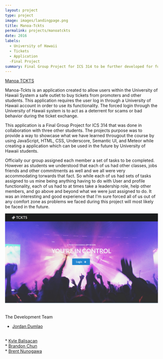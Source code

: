 ```yaml
---
layout: project
type: project
image: images/landingpage.png
title: Manoa-Tckts
permalink: projects/manoatckts
date: 2016
labels:
  - University of Hawaii
  - Tickets
  - Application
  -Final Project
summary: Final Group Project for ICS 314 to be further developed for future use by the University of Hawaii Manoa System.
---
```


<a href="https://manoa-tckts.github.io/" target="_blank"><i class="large github icon"></i>Manoa TCKTS</a>

Manoa-Tckts is an application created to allow users within the University of Hawaii System a safe outlet to buy tickets from promoters and other students.
This application requires the user log in through a University of Hawaii account in order to use its functionality.  The forced login
through the University of Hawaii system is to act as a deterrent for scams or bad behavior during the ticket exchange.

This application is a Final Group Project for ICS 314 that was done in collaboration with three other students.  The projects purpose was
to provide a way to showcase what we have learned througout the course by using JavaScript, HTML, CSS, Underscore, Semantic UI, and Meteor while creating 
a application which can be used in the future by University of Hawaii students.

Officially our group assigned each member a set of tasks to be completed.  However as students we understood that each of us had other classes, jobs friends
and other commitments as well and we all were very accommodating torwards that fact.  So while each of us had sets of tasks assigned to us
mine being anything having to do with User and profile functionality, each of us had to at times take a leadership role, help other members, and go
above and beyond what we were just assigned to do.  It was an interesting and good experience that I'm sure forced all of us out of any comfort zone as problems
we faced during this project will most likely be faced in the future.

<img class="ui floated rounded image" style="margin-bottom: 20px" src="../images/landingpage.png">

The Development Team

* <a href="https://dumlaoj.github.io/" target="_blank"> Jordan Dumlao</a>
<br>
* <a href="https://kylebali.github.io/" target="_blank"> Kyle Balisacan</a>
<br>
* <a href="https://brandon-chun.github.io/" target="_blank"> Brandon Chun</a>
<br>
* <a href="https://brentnunogawa.github.io/" target="_blank"> Brent Nunogawa</a>
<br>
<p></p>
<p></p>
